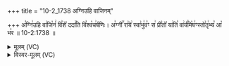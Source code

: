 +++
title = "10-2_1738 अग्निउहि वाजिनम्"

+++
अ꣣ग्नि꣢उहि वा꣣जि꣡नं꣢ वि꣣शे꣡ ददा꣢꣯ति वि꣣श्व꣡च꣢र्षणिः। अ꣣ग्नी꣢꣯ रा꣣ये꣢ स्वा꣣भु꣢व꣣ꣳ स꣢ प्री꣣तो꣡ या꣢ति꣣ वा꣢र्य꣣मि꣡ष꣢ꣳस्तो꣣तृ꣢भ्य꣣ आ꣡ भ꣢र ॥ 10-2:1738 ॥

<details><summary>मूलम् (VC)</summary>

अ꣣ग्नि꣢꣫र्हि वा꣣जि꣡नं꣢ वि꣣शे꣡ ददा꣢꣯ति वि꣣श्व꣡च꣢र्षणिः । अ꣣ग्नी꣢꣯ रा꣣ये꣢ स्वा꣣भु꣢व꣣ꣳ स꣢ प्री꣣तो꣡ या꣢ति꣣ वा꣢र्य꣣मि꣡ष꣢ꣳ स्तो꣣तृ꣢भ्य꣣ आ꣡ भ꣢र ॥१७३८॥
</details>

<details><summary>विस्वर-मूलम् (VC)</summary>

अग्निर्हि वाजिनं विशे ददाति विश्वचर्षणिः । अग्नी राये स्वाभुवꣳ स प्रीतो याति वार्यमिषꣳ स्तोतृभ्य आ भर ॥१७३८॥
</details>
